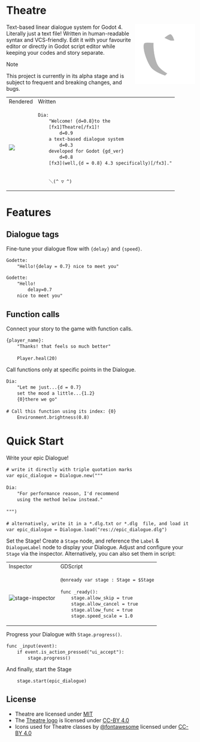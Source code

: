 # Theatre

<img src="/addons/Theatre/assets/icons/Theatre.svg" height="160" align="right">

Text-based linear dialogue system for Godot 4. Literally just a text file! Written in human-readable syntax and VCS-friendly. Edit it with your favourite editor or directly in Godot script editor while keeping your codes and story separate.

> [!NOTE]
> This project is currently in its alpha stage and is subject to frequent and breaking changes, and bugs.

<table align="center">
<tr>
<td> Rendered </td> <td> Written </td>
</tr>
<tr>
<td>

<img src="https://github.com/nndda/Theatre/assets/96333146/58d7c400-9aac-4ba3-971c-57d7b28cb7e3">

</td>
<td>
    
```
Dia:
    "Welcome! {d=0.8}to the
    [fx1]Theatre[/fx1]!
        d=0.9
    a text-based dialogue system
        d=0.3
    developed for Godot {gd_ver}
        d=0.8
    [fx3](well,{d = 0.8} 4.3 specifically)[/fx3]."


    ＼(^ ▽ ^)
```

</td>
</tr>
</table>

# Features

## Dialogue tags

Fine-tune your dialogue flow with `{delay}` and `{speed}`.
```
Godette:
    "Hello!{delay = 0.7} nice to meet you"
```
```
Godette:
    "Hello!
        delay=0.7
    nice to meet you"
```

## Function calls

Connect your story to the game with function calls.
```
{player_name}:
    "Thanks! that feels so much better"

    Player.heal(20)
```

Call functions only at specific points in the Dialogue.
```
Dia:
    "Let me just...{d = 0.7}
    set the mood a little...{1.2}
    {0}there we go"

# Call this function using its index: {0}
    Environment.brightness(0.8)
```

# Quick Start

Write your epic Dialogue!
```gdscript
# write it directly with triple quotation marks
var epic_dialogue = Dialogue.new("""

Dia:
    "For performance reason, I'd recommend
    using the method below instead."

""")

# alternatively, write it in a *.dlg.txt or *.dlg  file, and load it
var epic_dialogue = Dialogue.load("res://epic_dialogue.dlg")
```

Set the Stage! Create a `Stage` node, and reference the `Label` & `DialogueLabel` node to display your Dialogue. Adjust and configure your `Stage` via the inspector. Alternatively, you can also set them in script:

<table>
<tr>
<td>
    Inspector
</td>
<td>
    GDScript
</td>
</tr>

<tr>
<td>

![stage-inspector](https://github.com/nndda/Theatre/assets/96333146/69d7b946-2444-4247-8cdf-394332466c99)

</td>
<td>

```gdscript
@onready var stage : Stage = $Stage

func _ready():
    stage.allow_skip = true
    stage.allow_cancel = true
    stage.allow_func = true
    stage.speed_scale = 1.0
```

</td>
</tr>

</table>

Progress your Dialogue with `Stage.progress()`.

```gdscript
func _input(event):
    if event.is_action_pressed("ui_accept"):
        stage.progress()
```

And finally, start the Stage

```gdscript
    stage.start(epic_dialogue)
```

## License

- Theatre are licensed under [MIT](LICENSE)
- The [Theatre logo](/addons/Theatre/assets/icons/Theatre.svg) is licensed under [CC-BY 4.0](https://creativecommons.org/licenses/by-sa/4.0/)
- Icons used for Theatre classes by [@fontawesome](https://fontawesome.com) licensed under [CC-BY 4.0](https://creativecommons.org/licenses/by-sa/4.0/)
